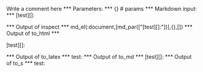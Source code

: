 Write a comment here
*** Parameters: ***
{} # params 
*** Markdown input: ***
[test][]:

*** Output of inspect ***
md_el(:document,[md_par(["[test][]:"])],{},[])
*** Output of to_html ***
<p>[test][]:</p>
*** Output of to_latex ***
test:
*** Output of to_md ***
[test][]:
*** Output of to_s ***
test:
